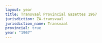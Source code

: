 ```yaml
---
layout: year
title: Transvaal Provincial Gazettes 1967
jurisdiction: ZA-transvaal
jurisdiction_name: Transvaal
provincial: true
year: "1967"
---
```

